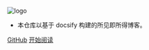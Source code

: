 ![logo](_media/logo.png)

- 本仓库以基于 docsify 构建的所见即所得博客。


[GitHub](<https://github.com/yang-stu/yang-stu.github.io.git>)
[开始阅读](README.md)